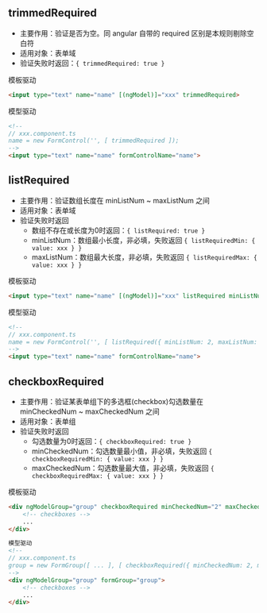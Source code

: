 ## trimmedRequired

- 主要作用：验证是否为空。同 angular 自带的 required 区别是本规则剔除空白符  
- 适用对象：表单域  
- 验证失败时返回：`{ trimmedRequired: true }`  

模板驱动
``` html
<input type="text" name="name" [(ngModel)]="xxx" trimmedRequired>
```

模型驱动
``` html
<!-- 
// xxx.component.ts
name = new FormControl('', [ trimmedRequired ]);
-->
<input type="text" name="name" formControlName="name">
```

## listRequired

- 主要作用：验证数组长度在 minListNum ~ maxListNum 之间  
- 适用对象：表单域  
- 验证失败时返回
  - 数组不存在或长度为0时返回：`{ listRequired: true }`
  - minListNum：数组最小长度，非必填，失败返回 `{ listRequiredMin: { value: xxx } }`
  - maxListNum：数组最大长度，非必填，失败返回 `{ listRequiredMax: { value: xxx } }`
  
模板驱动
``` html
<input type="text" name="name" [(ngModel)]="xxx" listRequired minListNum="2" maxListNum="4">
```

模型驱动
``` html
<!-- 
// xxx.component.ts
name = new FormControl('', [ listRequired({ minListNum: 2, maxListNum: 4 }) ]);
-->
<input type="text" name="name" formControlName="name">
```

## checkboxRequired

- 主要作用：验证某表单组下的多选框(checkbox)勾选数量在 minCheckedNum ~ maxCheckedNum 之间   
- 适用对象：表单组  
- 验证失败时返回
  - 勾选数量为0时返回：`{ checkboxRequired: true }`
  - minCheckedNum：勾选数量最小值，非必填，失败返回 `{ checkboxRequiredMin: { value: xxx } }`
  - maxCheckedNum：勾选数量最大值，非必填，失败返回 `{ checkboxRequiredMax: { value: xxx } }`

模板驱动
``` html
<div ngModelGroup="group" checkboxRequired minCheckedNum="2" maxCheckedNum="4">
    <!-- checkboxes -->
    ...
</div>

模型驱动
<!-- 
// xxx.component.ts
group = new FormGroup([ ... ], [ checkboxRequired({ minCheckedNum: 2, maxCheckedNum: 4 }) ]);
-->
<div ngModelGroup="group" formGroup="group">
    <!-- checkboxes -->
    ...
</div>
```